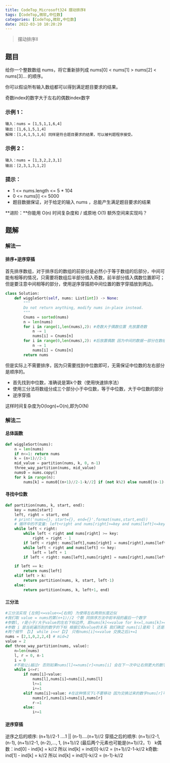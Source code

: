```yaml
---
title: CodeTop_Microsoft324 摆动排序Ⅱ
tags: [CodeTop,微软,中位数]
categories: [CodeTop,微软,中位数]
date: 2022-03-10 10:20:29
---
```


> 摆动排序Ⅱ

## 题目

给你一个整数数组 nums，将它重新排列成 nums[0] < nums[1] > nums[2] < nums[3]... 的顺序。

你可以假设所有输入数组都可以得到满足题目要求的结果。

奇数index的数字大于左右的偶数index数字

### 示例 1：

```
输入：nums = [1,5,1,1,6,4]
输出：[1,6,1,5,1,4]
解释：[1,4,1,5,1,6] 同样是符合题目要求的结果，可以被判题程序接受。
```

### 示例 2：

```
输入：nums = [1,3,2,2,3,1]
输出：[2,3,1,3,1,2]
```

### 提示：

- 1 <= nums.length <= 5 * 104
- 0 <= nums[i] <= 5000
- 题目数据保证，对于给定的输入 nums ，总能产生满足题目要求的结果

**进阶：**你能用 O(n) 时间复杂度和 / 或原地 O(1) 额外空间来实现吗？

## 题解

### 解法一

#### 排序+逆序穿插

首先排序数组，对于排序后的数组的前部分是必然小于等于数组的后部分，中间可能有相等的情况，只需要将数组后半部分插入奇数，前半部分插入偶数位置即可；但是要注意中间相等的部分，使用逆序穿插把中间位置的数字穿插放到两边。

```python
class Solution:
    def wiggleSort(self, nums: List[int]) -> None:
        """
        Do not return anything, modify nums in-place instead.
        """
        Cnums = sorted(nums)
        n = len(nums)
        for i in range(1,len(nums),2): #奇数大于偶数位置 先放置奇数
            n -= 1
            nums[i] = Cnums[n]
        for i in range(0,len(nums),2): #后放置偶数 因为中间的数据一部分在数组头，一部分在数组尾部，所以中间出现相等的情况就不会影响
            n -= 1
            nums[i] = Cnums[n] 
        return nums
```

但是实际上不需要排序，因为只需要找到中位数即可，无需保证中位数的左右部分是顺序的。

- 首先找到中位数，准确说是第k个数（使用快速排序法）
- 使用三分法将数组分成三个部分小于中位数，等于中位数，大于中位数的部分
- 逆序穿插

这样时间复杂度为O(logn)+O(n),即为O(N)

### 解法二

#### 总体函数

```python
def wiggleSort(nums):
    n = len(nums)
    if n<=1: return nums
    k = (n+1)//2-1
    mid_value = partition(nums, k, 0, n-1)
    three_way_partition(nums, mid_value)
    nums0 = nums.copy()
    for k in range(n):
        nums[k] = nums0[(n+1)//2-1-k//2] if (not k%2) else nums0[(n-1)-k//2]
```

#### 寻找中位数

```python
def partition(nums, k, start, end):
    key = nums[start]
    left, right = start, end
    # print('nums={}, start={}, end={}'.format(nums,start,end))
    # 循环中的不变量: left<right and nums[right]>=key and nums[left]<=key
    while left < right:
        while left < right and nums[right] >= key:
            right = right - 1
        if left < right: nums[left],nums[right] = nums[right],nums[left]
        while left < right and nums[left] <= key:
            left = left + 1
        if left < right: nums[left],nums[right] = nums[right],nums[left]

    if left == k:
        return nums[left]
    elif left > k:
        return partition(nums, k, start, left-1)
    else:
        return partition(nums, k, left+1, end)
```

#### 三分法

```python
#三分法实现 {左侧}<=value<={右侧} 为使得左右两侧长度近似
#我们取 value = nums的第(n+1)//2 个数 同排序方法中前半段的最后一个数字
#参数l, r是小于/大于value的左右下标边界, 即nums[k]<=value for k<=l,nums[k]>=value for k>=r
#参数 i 是当前遍历到的数字的下标 根据它和value的关系 我们确定 nums[i]是和 l 还是和 r 交换
#两个细节 【1】 while i<=r【2】 只有nums[i]<=value 交换之后i+=1
nums = [2,1,0,2,2,4] # mid=2
value = 2
def three_way_partition(nums, value):
    n=len(nums)
    l, r = 0, n-1
    i = 0
    #不能让i越过r 否则如果nums[l]<=nums[r]<nums[i] 会在下一次中让右侧更大的数字被换到左侧
    while i<=r: 
        if nums[i]<value:
            nums[l],nums[i]=nums[i],nums[l]
            l+=1
            i+=1
        elif nums[i]>value: #在这种情况下i不要移动 因为交换过来的数字nums[r]可能仍是>value
            nums[r],nums[i]=nums[i],nums[r]
            r-=1
        else:
            i+=1
```

#### 逆序穿插

逆序之后的顺序: (n+1)//2-1 ....1 || (n-1)....(n+1)//2
穿插之后的顺序: (n+1)//2-1, (n-1), (n+1)//2-1, (n-2),..., 1, (n+1)//2
(最后两个元素也可能是(n+1)//2，1）
k偶数：ind[0] - ind[k] = k//2 所以 ind[k] = ind[0]-k//2 = (n+1)//2-1-k//2
k奇数: ind[1] - ind[k] = k//2 所以 ind[k] = ind[1]-k//2 = (n-1)-k//2

